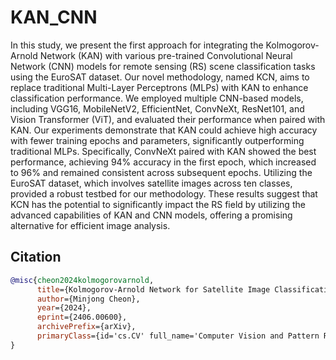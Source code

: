 # KAN_CNN

In this study, we present the first approach for integrating the Kolmogorov-Arnold Network (KAN) with various pre-trained Convolutional Neural Network (CNN) models for remote sensing (RS) scene classification tasks using the EuroSAT dataset. Our novel methodology, named KCN, aims to replace traditional Multi-Layer Perceptrons (MLPs) with KAN to enhance classification performance. We employed multiple CNN-based models, including VGG16, MobileNetV2, EfficientNet, ConvNeXt, ResNet101, and Vision Transformer (ViT), and evaluated their performance when paired with KAN. Our experiments demonstrate that KAN could achieve high accuracy with fewer training epochs and parameters, significantly outperforming traditional MLPs. Specifically, ConvNeXt paired with KAN showed the best performance, achieving 94% accuracy in the first epoch, which increased to 96% and remained consistent across subsequent epochs. Utilizing the EuroSAT dataset, which involves satellite images across ten classes, provided a robust testbed for our methodology. These results suggest that KCN has the potential to significantly impact the RS field by utilizing the advanced capabilities of KAN and CNN models, offering a promising alternative for efficient image analysis.

## Citation
```bibtex
@misc{cheon2024kolmogorovarnold,
      title={Kolmogorov-Arnold Network for Satellite Image Classification in Remote Sensing}, 
      author={Minjong Cheon},
      year={2024},
      eprint={2406.00600},
      archivePrefix={arXiv},
      primaryClass={id='cs.CV' full_name='Computer Vision and Pattern Recognition' is_active=True alt_name=None in_archive='cs' is_general=False description='Covers image processing, computer vision, pattern recognition, and scene understanding. Roughly includes material in ACM Subject Classes I.2.10, I.4, and I.5.'}
}
